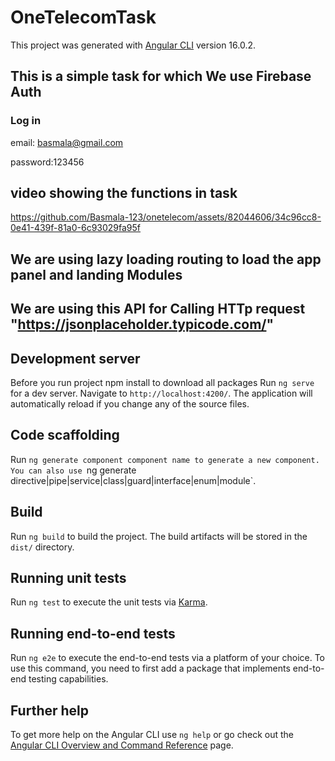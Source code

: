 # OneTelecomTask

This project was generated with [Angular CLI](https://github.com/angular/angular-cli) version 16.0.2.
## This is a simple task for which We use Firebase Auth
### Log in 
email: basmala@gmail.com 

password:123456

## video showing the functions in task


https://github.com/Basmala-123/onetelecom/assets/82044606/34c96cc8-0e41-439f-81a0-6c93029fa95f



## We are using lazy loading routing to load the app panel and landing Modules
## We are using this API for Calling HTTp request "https://jsonplaceholder.typicode.com/"


## Development server
Before you run project 
npm install to download all packages 
Run `ng serve` for a dev server. Navigate to `http://localhost:4200/`. The application will automatically reload if you change any of the source files.

## Code scaffolding

Run `ng generate component component name to generate a new component. You can also use `ng generate directive|pipe|service|class|guard|interface|enum|module`.

## Build

Run `ng build` to build the project. The build artifacts will be stored in the `dist/` directory.

## Running unit tests

Run `ng test` to execute the unit tests via [Karma](https://karma-runner.github.io).

## Running end-to-end tests

Run `ng e2e` to execute the end-to-end tests via a platform of your choice. To use this command, you need to first add a package that implements end-to-end testing capabilities.

## Further help

To get more help on the Angular CLI use `ng help` or go check out the [Angular CLI Overview and Command Reference](https://angular.io/cli) page.
